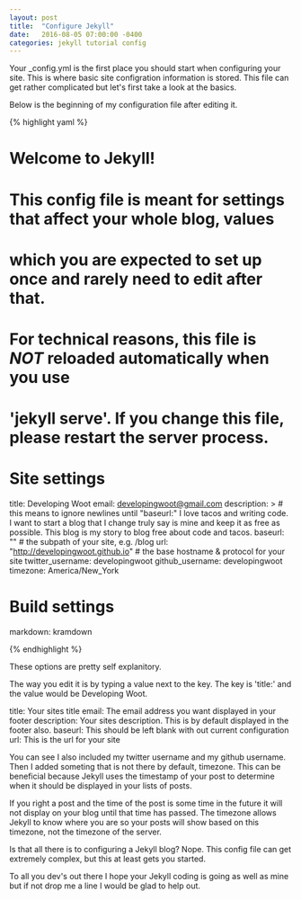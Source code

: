 ```yaml
---
layout: post
title:  "Configure Jekyll"
date:   2016-08-05 07:00:00 -0400
categories: jekyll tutorial config
---
```


Your _config.yml is the first place you should start when configuring your site.  This is where basic site configration information is stored.  This file can get rather complicated but let's first take a look at the basics.

Below is the beginning of my configuration file after editing it.

{% highlight yaml %}

# Welcome to Jekyll!
#
# This config file is meant for settings that affect your whole blog, values
# which you are expected to set up once and rarely need to edit after that.
# For technical reasons, this file is *NOT* reloaded automatically when you use
# 'jekyll serve'. If you change this file, please restart the server process.

# Site settings
title: Developing Woot
email: developingwoot@gmail.com
description: > # this means to ignore newlines until "baseurl:"
  I love tacos and writing code.  I want to start a blog that I change
  truly say is mine and keep it as free as possible.  This blog is 
  my story to blog free about code and tacos.
baseurl: "" # the subpath of your site, e.g. /blog
url: "http://developingwoot.github.io" # the base hostname & protocol for your site
twitter_username: developingwoot
github_username:  developingwoot
timezone: America/New_York

# Build settings
markdown: kramdown

{% endhighlight %}

These options are pretty self explanitory.

The way you edit it is by typing a value next to the key.  The key is 'title:' and the value would be Developing Woot.

title: Your sites title 
email: The email address you want displayed in your footer
description: Your sites description.  This is by default displayed in the footer also.
baseurl: This should be left blank with out current configuration
url: This is the url for your site

You can see I also included my twitter username and my github username.  Then I added someting that is not there by default, timezone.  This can be beneficial because Jekyll uses the timestamp of your post to determine when it should be displayed in your lists of posts.

If you right a post and the time of the post is some time in the future it will not display on your blog until that time has passed.  The timezone allows Jekyll to know where you are so your posts will show based on this timezone, not the timezone of the server.

Is that all there is to configuring a Jekyll blog?  Nope.  This config file can get extremely complex, but this at least gets you started.

To all you dev's out there I hope your Jekyll coding is going as well as mine but if not drop me a line I would be glad to help out.